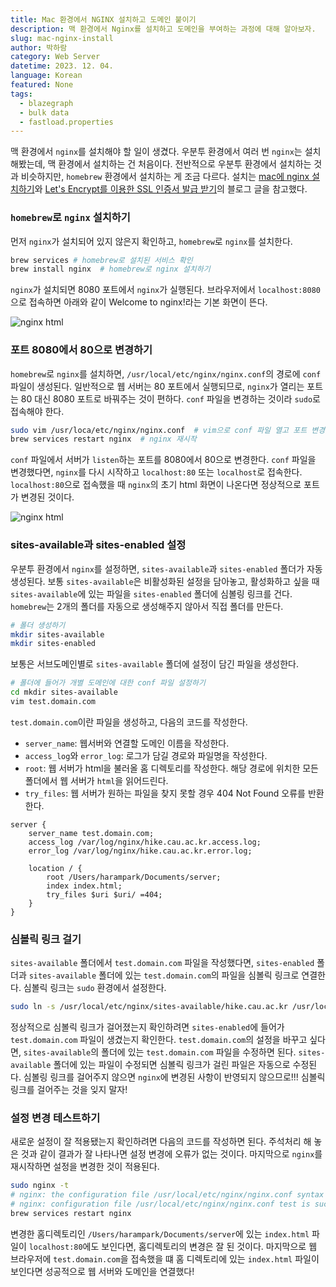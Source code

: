 ```yaml
---
title: Mac 환경에서 NGINX 설치하고 도메인 붙이기
description: 맥 환경에서 Nginx를 설치하고 도메인을 부여하는 과정에 대해 알아보자.
slug: mac-nginx-install
author: 박하람
category: Web Server
datetime: 2023. 12. 04.
language: Korean
featured: None
tags:
  - blazegraph
  - bulk data
  - fastload.properties
---
```


맥 환경에서 `nginx`를 설치해야 할 일이 생겼다. 우분투 환경에서 여러 번 `nginx`는 설치해봤는데, 맥 환경에서 설치하는 건 처음이다. 전반적으로 우분투 환경에서 설치하는 것과 비슷하지만, `homebrew` 환경에서 설치하는 게 조금 다르다. 설치는 [mac에 nginx 설치하기](https://velog.io/@davelee/mac%EC%97%90-nginx-%EC%84%A4%EC%B9%98%ED%95%98%EA%B8%B0)와 [Let's Encrypt를 이용한 SSL 인증서 발급 받기](https://velog.io/@sodkdlel123/Lets-Encrypt%EB%A5%BC-%EC%9D%B4%EC%9A%A9%ED%95%9C-SSL-%EC%9D%B8%EC%A6%9D%EC%84%9C-%EB%B0%9C%EA%B8%89-%EB%B0%9B%EA%B8%B0)의 블로그 글을 참고했다.

### `homebrew`로 `nginx` 설치하기

먼저 `nginx`가 설치되어 있지 않은지 확인하고, `homebrew`로 `nginx`를 설치한다.

```bash
brew services # homebrew로 설치된 서비스 확인
brew install nginx  # homebrew로 nginx 설치하기
```

`nginx`가 설치되면 8080 포트에서 `nginx`가 실행된다. 브라우저에서 `localhost:8080`으로 접속하면 아래와 같이 Welcome to nginx!라는 기본 화면이 뜬다.

![nginx html](/mac-nginx-install/nginx-html.png)

### 포트 8080에서 80으로 변경하기

`homebrew`로 `nginx`를 설치하면, `/usr/local/etc/nginx/nginx.conf`의 경로에 `conf` 파일이 생성된다. 일반적으로 웹 서버는 80 포트에서 실행되므로, `nginx`가 열리는 포트는 80 대신 8080 포트로 바꿔주는 것이 편하다. `conf` 파일을 변경하는 것이라 `sudo`로 접속해야 한다.

```bash
sudo vim /usr/loca/etc/nginx/nginx.conf  # vim으로 conf 파일 열고 포트 변경 후 저장
brew services restart nginx  # nginx 재시작
```

`conf` 파일에서 서버가 `listen`하는 포트를 8080에서 80으로 변경한다. `conf` 파일을 변경했다면, `nginx`를 다시 시작하고 `localhost:80` 또는 `localhost`로 접속한다. `localhost:80`으로 접속했을 때 `nginx`의 초기 html 화면이 나온다면 정상적으로 포트가 변경된 것이다.

![nginx html](/mac-nginx-install/port-change.png)

### sites-available과 sites-enabled 설정

우분투 환경에서 `nginx`를 설정하면, `sites-available`과 `sites-enabled` 폴더가 자동생성된다. 보통 `sites-available`은 비활성화된 설정을 담아놓고, 활성화하고 싶을 때 `sites-available`에 있는 파일을 `sites-enabled` 폴더에 심볼링 링크를 건다. `homebrew`는 2개의 폴더를 자동으로 생성해주지 않아서 직접 폴더를 만든다.

```bash
# 폴더 생성하기
mkdir sites-available
mkdir sites-enabled
```

보통은 서브도메인별로 `sites-available` 폴더에 설정이 담긴 파일을 생성한다.

```bash
# 폴더에 들어가 개별 도메인에 대한 conf 파일 설정하기
cd mkdir sites-available
vim test.domain.com
```

`test.domain.com`이란 파일을 생성하고, 다음의 코드를 작성한다.

- `server_name`: 웹서버와 연결할 도메인 이름을 작성한다.
- `access_log`와 `error_log`: 로그가 담길 경로와 파일명을 작성한다.
- `root`: 웹 서버가 html을 불러올 홈 디렉토리를 작성한다. 해당 경로에 위치한 모든 폴더에서 웹 서버가 `html`을 읽어드린다.
- `try_files`: 웹 서버가 원하는 파일을 찾지 못할 경우 404 Not Found 오류를 반환한다.

```nginx
server {
    server_name test.domain.com;
    access_log /var/log/nginx/hike.cau.ac.kr.access.log;
    error_log /var/log/nginx/hike.cau.ac.kr.error.log;

    location / {
        root /Users/harampark/Documents/server;
        index index.html;
        try_files $uri $uri/ =404;
    }
}
```

### 심볼릭 링크 걸기

`sites-available` 폴더에서 `test.domain.com` 파일을 작성했다면, `sites-enabled` 폴더과 `sites-available` 폴더에 있는 `test.domain.com`의 파일을 심볼릭 링크로 연결한다. 심볼릭 링크는 `sudo` 환경에서 설정한다.

```bash
sudo ln -s /usr/local/etc/nginx/sites-available/hike.cau.ac.kr /usr/local/etc/nginx/sites-enabled/hike.cau.ac.kr
```

정상적으로 심볼릭 링크가 걸어졌는지 확인하려면 `sites-enabled`에 들어가 `test.domain.com` 파일이 생겼는지 확인한다. `test.domain.com`의 설정을 바꾸고 싶다면, `sites-available`의 폴더에 있는 `test.domain.com` 파일을 수정하면 된다. `sites-available` 폴더에 있는 파일이 수정되면 심볼릭 링크가 걸린 파일은 자동으로 수정된다. 심볼링 링크를 걸어주지 않으면 `nginx`에 변경된 사항이 반영되지 않으므로!!! 심볼릭 링크를 걸어주는 것을 잊지 말자!

### 설정 변경 테스트하기

새로운 설정이 잘 적용됐는지 확인하려면 다음의 코드를 작성하면 된다. 주석처리 해 놓은 것과 같이 결과가 잘 나타나면 설정 변경에 오류가 없는 것이다. 마지막으로 `nginx`를 재시작하면 설정을 변경한 것이 적용된다.

```bash
sudo nginx -t
# nginx: the configuration file /usr/local/etc/nginx/nginx.conf syntax is ok
# nginx: configuration file /usr/local/etc/nginx/nginx.conf test is successful
brew services restart nginx
```

변경한 홈디렉토리인 `/Users/harampark/Documents/server`에 있는 `index.html` 파일이 `localhost:80`에도 보인다면, 홈디렉토리의 변경은 잘 된 것이다. 마지막으로 웹 브라우저에 `test.domain.com`을 접속했을 떄 홈 디렉토리에 있는 `index.html` 파일이 보인다면 성공적으로 웹 서버와 도메인을 연결했다!
